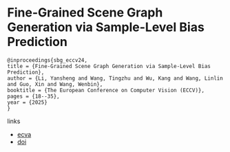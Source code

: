 # Fine-Grained Scene Graph Generation via Sample-Level Bias Prediction

```
@inproceedings{sbg_eccv24,
title = {Fine-Grained Scene Graph Generation via Sample-Level Bias Prediction},
author = {Li, Yansheng and Wang, Tingzhu and Wu, Kang and Wang, Linlin and Guo, Xin and Wang, Wenbin},
booktitle = {The European Conference on Computer Vision (ECCV)},
pages = {18--35},
year = {2025}
}
```

links
- [ecva](https://www.ecva.net/papers/eccv_2024/papers_ECCV/html/3698_ECCV_2024_paper.php)
- [doi](https://link.springer.com/chapter/10.1007/978-3-031-73347-5_2)
